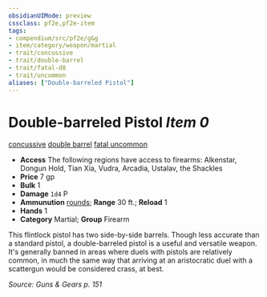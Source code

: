 ```yaml
---
obsidianUIMode: preview
cssclass: pf2e,pf2e-item
tags:
- compendium/src/pf2e/g&g
- item/category/weapon/martial
- trait/concussive
- trait/double-barrel
- trait/fatal-d8
- trait/uncommon
aliases: ["Double-barreled Pistol"]
---
```

# Double-barreled Pistol *Item 0*  
[concussive](/rules/traits/concussive-g-g.md)  [double barrel](/rules/traits/double-barrel-g-g.md)  [fatal <d8>](/rules/traits/fatal.md)  [uncommon](/rules/traits/uncommon.md)  

- **Access** The following regions have access to firearms: Alkenstar, Dongun Hold, Tian Xia, Vudra, Arcadia, Ustalav, the Shackles
- **Price** 7 gp
- **Bulk** 1
- **Damage** `1d4` P
- **Ammunution** [rounds](/compendium/equipment/items/round-10-g-g.md); **Range** 30 ft.; **Reload** 1
- **Hands** 1
- **Category** Martial; **Group** Firearm 

This flintlock pistol has two side-by-side barrels. Though less accurate than a standard pistol, a double-barreled pistol is a useful and versatile weapon. It's generally banned in areas where duels with pistols are relatively common, in much the same way that arriving at an aristocratic duel with a scattergun would be considered crass, at best.

*Source: Guns & Gears p. 151*